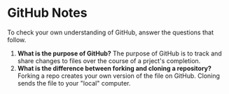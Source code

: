 # GitHub Notes

To check your own understanding of GitHub, answer the questions that follow.

1. **What is the purpose of GitHub?** The purpose of GitHub is to track and share changes to files over the course of a prject's completion.
1. **What is the difference between forking and cloning a repository?** Forking a repo creates your own version of the file on GitHub. Cloning sends the file to your "local" computer.
